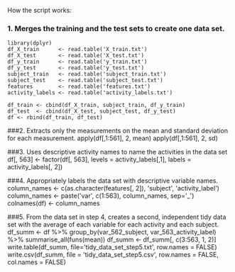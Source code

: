 How the script works:

### 1. Merges the training and the test sets to create one data set.
	library(dplyr)
	df_X_train      <- read.table('X_train.txt')
	df_X_test       <- read.table('X_test.txt')
	df_y_train      <- read.table('y_train.txt')
	df_y_test       <- read.table('y_test.txt')
	subject_train   <- read.table('subject_train.txt')
	subject_test    <- read.table('subject_test.txt')
	features        <- read.table('features.txt')
	activity_labels <- read.table('activity_labels.txt')

	df_train <- cbind(df_X_train, subject_train, df_y_train)
	df_test  <- cbind(df_X_test, subject_test, df_y_test)
	df <- rbind(df_train, df_test)

###2. Extracts only the measurements on the mean and standard deviation for each measurement. 
	apply(df[,1:561], 2, mean)
	apply(df[,1:561], 2, sd)

###3. Uses descriptive activity names to name the activities in the data set
	df[, 563] <- factor(df[, 563], levels = activity_labels[,1], labels = activity_labels[, 2])

###4. Appropriately labels the data set with descriptive variable names.
	column_names <- c(as.character(features[, 2]), 'subject', 'activity_label')
	column_names <- paste('var', c(1:563), column_names, sep='_')
	colnames(df) <- column_names

###5. From the data set in step 4, creates a second, independent tidy data set with the average of each variable for each activity and each subject.
	df_summ <- df %>% group_by(var_562_subject, var_563_activity_label) %>% summarise_all(funs(mean))
	df_summ <- df_summ[, c(3:563, 1, 2)]
	write.table(df_summ, file='tidy_data_set_step5.txt', row.names = FALSE)
	write.csv(df_summ, file = 'tidy_data_set_step5.csv', row.names = FALSE, col.names = FALSE)
